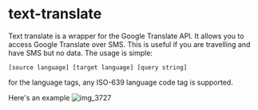 # text-translate
Text translate is a wrapper for the Google Translate API.  It allows you to
access Google Translate over SMS.  This is useful if you are travelling and have
SMS but no data.  The usage is simple:

    [source language] [target language] [query string]

for the language tags, any ISO-639 language code tag is supported. 

Here's an example 
![img_3727](https://cloud.githubusercontent.com/assets/12804487/16174314/1fb7b086-3593-11e6-836b-435d97e99a7b.PNG)


